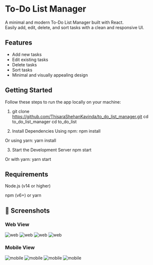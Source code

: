 # To-Do List Manager

A minimal and modern To-Do List Manager built with React.  
Easily add, edit, delete, and sort tasks with a clean and responsive UI.

## Features

- Add new tasks
- Edit existing tasks
- Delete tasks
- Sort tasks
- Minimal and visually appealing design

## Getting Started

Follow these steps to run the app locally on your machine:

1. git clone https://github.com/ThisaraShehanKavinda/to_do_list_manager.git
cd to_do_list_manager
cd to_do_list

2. Install Dependencies
Using npm:
npm install

Or using yarn:
yarn install

3. Start the Development Server
npm start

Or with yarn:
yarn start

## Requirements
Node.js (v14 or higher)

npm (v6+) or yarn

## 📸 Screenshots

### Web View
![web](Screenshots/ss-web-1.png)
![web](Screenshots/ss-web-2.png)
![web](Screenshots/ss-web-3.png)
![web](Screenshots/ss-web-4.png)

### Mobile View
![mobile](Screenshots/ss-mobile-1.png)
![mobile](Screenshots/ss-mobile-2.png)
![mobile](Screenshots/ss-mobile-3.png)
![mobile](Screenshots/ss-mobile-4.png)
